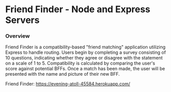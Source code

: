 # Friend Finder - Node and Express Servers

### Overview

Friend Finder is a compatibility-based "friend matching" application utilizing Express to handle routing. Users begin by completing a survey consisting of 10 questions, indicating whether they agree or disagree with the statement on a scale of 1 to 5. Compatibility is calculated by comparing the user's score against potential BFFs. Once a match has been made, the user will be presented with the name and picture of their new BFF. 


Friend Finder: https://evening-atoll-45584.herokuapp.com/
